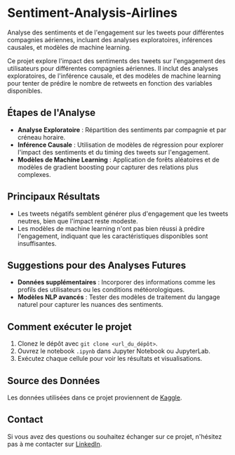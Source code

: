 # Sentiment-Analysis-Airlines
Analyse des sentiments et de l'engagement sur les tweets pour différentes compagnies aériennes, incluant des analyses exploratoires, inférences causales, et modèles de machine learning.

Ce projet explore l'impact des sentiments des tweets sur l'engagement des utilisateurs pour différentes compagnies aériennes. Il inclut des analyses exploratoires, de l'inférence causale, et des modèles de machine learning pour tenter de prédire le nombre de retweets en fonction des variables disponibles.

## Étapes de l'Analyse

- **Analyse Exploratoire** : Répartition des sentiments par compagnie et par créneau horaire.
- **Inférence Causale** : Utilisation de modèles de régression pour explorer l'impact des sentiments et du timing des tweets sur l'engagement.
- **Modèles de Machine Learning** : Application de forêts aléatoires et de modèles de gradient boosting pour capturer des relations plus complexes.

## Principaux Résultats

- Les tweets négatifs semblent générer plus d'engagement que les tweets neutres, bien que l'impact reste modeste.
- Les modèles de machine learning n'ont pas bien réussi à prédire l'engagement, indiquant que les caractéristiques disponibles sont insuffisantes.

## Suggestions pour des Analyses Futures

- **Données supplémentaires** : Incorporer des informations comme les profils des utilisateurs ou les conditions météorologiques.
- **Modèles NLP avancés** : Tester des modèles de traitement du langage naturel pour capturer les nuances des sentiments.

## Comment exécuter le projet

1. Clonez le dépôt avec `git clone <url_du_dépôt>`.
2. Ouvrez le notebook `.ipynb` dans Jupyter Notebook ou JupyterLab.
3. Exécutez chaque cellule pour voir les résultats et visualisations.

## Source des Données
Les données utilisées dans ce projet proviennent de [Kaggle](https://www.kaggle.com/datasets/crowdflower/twitter-airline-sentiment).

## Contact

Si vous avez des questions ou souhaitez échanger sur ce projet, n'hésitez pas à me contacter sur [LinkedIn](https://www.linkedin.com/in/kathia-alioua/).

